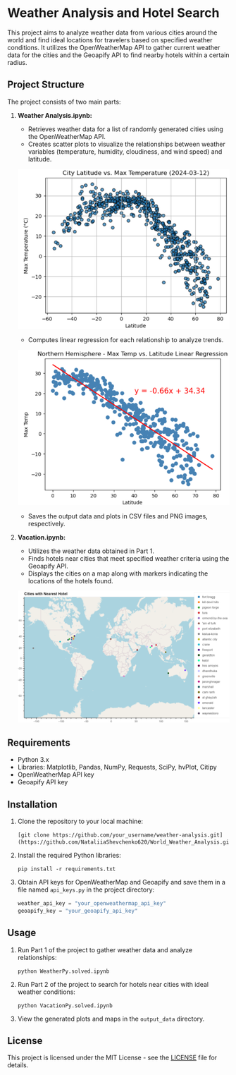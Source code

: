 # Weather Analysis and Hotel Search

This project aims to analyze weather data from various cities around the world and find ideal locations for travelers based on specified weather conditions. It utilizes the OpenWeatherMap API to gather current weather data for the cities and the Geoapify API to find nearby hotels within a certain radius.

## Project Structure

The project consists of two main parts:

1. **Weather Analysis.ipynb:**
   - Retrieves weather data for a list of randomly generated cities using the OpenWeatherMap API.
   - Creates scatter plots to visualize the relationships between weather variables (temperature, humidity, cloudiness, and wind speed) and latitude.

   ![weather_1](Images/weather_1.png)

   - Computes linear regression for each relationship to analyze trends.

   ![weather_2](Images/weather_2.png)

   - Saves the output data and plots in CSV files and PNG images, respectively.

2. **Vacation.ipynb:**
   - Utilizes the weather data obtained in Part 1.
   - Finds hotels near cities that meet specified weather criteria using the Geoapify API.
   - Displays the cities on a map along with markers indicating the locations of the hotels found.

   ![vacation](Images/vacation.png)

## Requirements

- Python 3.x
- Libraries: Matplotlib, Pandas, NumPy, Requests, SciPy, hvPlot, Citipy
- OpenWeatherMap API key
- Geoapify API key

## Installation

1. Clone the repository to your local machine:

   ```
   [git clone https://github.com/your_username/weather-analysis.git](https://github.com/NataliiaShevchenko620/World_Weather_Analysis.git)
   ```

2. Install the required Python libraries:

   ```
   pip install -r requirements.txt
   ```

3. Obtain API keys for OpenWeatherMap and Geoapify and save them in a file named `api_keys.py` in the project directory:

   ```python
   weather_api_key = "your_openweathermap_api_key"
   geoapify_key = "your_geoapify_api_key"
   ```

## Usage

1. Run Part 1 of the project to gather weather data and analyze relationships:

   ```
   python WeatherPy.solved.ipynb
   ```

2. Run Part 2 of the project to search for hotels near cities with ideal weather conditions:

   ```
   python VacationPy.solved.ipynb
   ```

3. View the generated plots and maps in the `output_data` directory.


## License

This project is licensed under the MIT License - see the [LICENSE](LICENSE) file for details.
